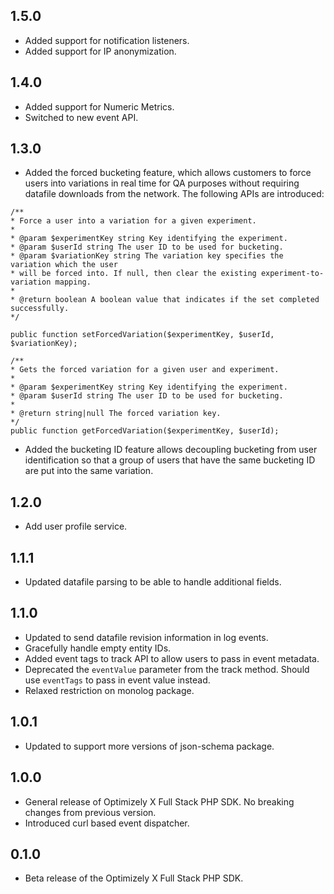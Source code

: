 ## 1.5.0
- Added support for notification listeners.
- Added support for IP anonymization.

## 1.4.0
- Added support for Numeric Metrics.
- Switched to new event API.

## 1.3.0
- Added the forced bucketing feature, which allows customers to force users into variations in real time for QA purposes without requiring datafile downloads from the network. The following APIs are introduced:
```
/**
* Force a user into a variation for a given experiment.
*
* @param $experimentKey string Key identifying the experiment.
* @param $userId string The user ID to be used for bucketing. 
* @param $variationKey string The variation key specifies the variation which the user  
* will be forced into. If null, then clear the existing experiment-to-variation mapping.
*
* @return boolean A boolean value that indicates if the set completed successfully. 
*/
```
```
public function setForcedVariation($experimentKey, $userId, $variationKey);

/**
* Gets the forced variation for a given user and experiment.
*
* @param $experimentKey string Key identifying the experiment.
* @param $userId string The user ID to be used for bucketing. 
*
* @return string|null The forced variation key.
*/
public function getForcedVariation($experimentKey, $userId);
```

- Added the bucketing ID feature allows decoupling bucketing from user identification so that a group of users that have the same bucketing ID are put into the same variation. 

## 1.2.0
- Add user profile service.

## 1.1.1
- Updated datafile parsing to be able to handle additional fields.

## 1.1.0
- Updated to send datafile revision information in log events.
- Gracefully handle empty entity IDs.
- Added event tags to track API to allow users to pass in event metadata.
- Deprecated the `eventValue` parameter from the track method. Should use `eventTags` to pass in event value instead.
- Relaxed restriction on monolog package.

## 1.0.1
- Updated to support more versions of json-schema package.

## 1.0.0
- General release of Optimizely X Full Stack PHP SDK. No breaking changes from previous version.
- Introduced curl based event dispatcher.

## 0.1.0
- Beta release of the Optimizely X Full Stack PHP SDK.

